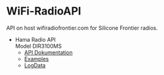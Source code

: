 # WiFi-RadioAPI
API on host wifiradiofrontier.com for Silicone Frontier radios.

- Hama Radio API  
  Model DIR3100MS
    - [API Dokumentation](HamaAPI.md)
    - [Examples](HamaExamples.md)
    - [LogData](HamaData.md)